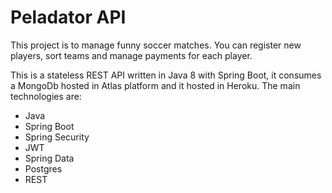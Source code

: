 # Peladator API

This project is to manage funny soccer matches. You can register new players, sort teams and manage payments for each player.

This is a stateless REST API written in Java 8 with Spring Boot, it consumes a MongoDb hosted in Atlas platform and it hosted in Heroku. The main technologies are:

* Java
* Spring Boot
* Spring Security
* JWT
* Spring Data
* Postgres
* REST
